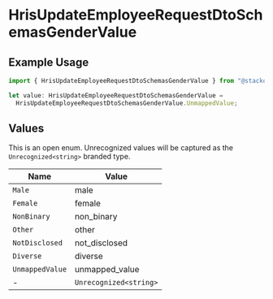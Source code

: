 # HrisUpdateEmployeeRequestDtoSchemasGenderValue

## Example Usage

```typescript
import { HrisUpdateEmployeeRequestDtoSchemasGenderValue } from "@stackone/stackone-client-ts/sdk/models/shared";

let value: HrisUpdateEmployeeRequestDtoSchemasGenderValue =
  HrisUpdateEmployeeRequestDtoSchemasGenderValue.UnmappedValue;
```

## Values

This is an open enum. Unrecognized values will be captured as the `Unrecognized<string>` branded type.

| Name                   | Value                  |
| ---------------------- | ---------------------- |
| `Male`                 | male                   |
| `Female`               | female                 |
| `NonBinary`            | non_binary             |
| `Other`                | other                  |
| `NotDisclosed`         | not_disclosed          |
| `Diverse`              | diverse                |
| `UnmappedValue`        | unmapped_value         |
| -                      | `Unrecognized<string>` |